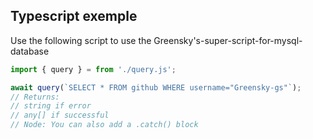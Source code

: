 ## Typescript exemple
Use the following script to use the Greensky's-super-script-for-mysql-database

```ts
import { query } = from './query.js';

await query(`SELECT * FROM github WHERE username="Greensky-gs"`);
// Returns:
// string if error
// any[] if successful
// Node: You can also add a .catch() block
```